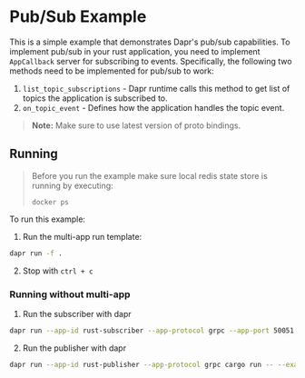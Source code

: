 # Pub/Sub Example

This is a simple example that demonstrates Dapr's pub/sub capabilities. To implement pub/sub in your rust application, you need to implement `AppCallback` server for subscribing to events. Specifically, the following two methods need to be implemented for pub/sub to work:

1. `list_topic_subscriptions` - Dapr runtime calls this method to get list of topics the application is subscribed to.
2. `on_topic_event` - Defines how the application handles the topic event.

> **Note:** Make sure to use latest version of proto bindings.

## Running

> Before you run the example make sure local redis state store is running by executing:
> ```
> docker ps
> ```

To run this example:

1. Run the multi-app run template:

<!-- STEP
name: Run Subscriber
output_match_mode: substring
match_order: none
expected_stdout_lines:
  - '== APP - rust-subscriber == Message: 0 => hello from rust!'
  - '== APP - rust-subscriber == Content-Type: text/plain'
  - '== APP - rust-subscriber == Message: 1 => hello from rust!'
  - '== APP - rust-subscriber == Content-Type: text/plain'
  - '== APP - rust-subscriber == Message: 2 => hello from rust!'
  - '== APP - rust-subscriber == Content-Type: text/plain'
  - '== APP - rust-publisher == messages published'
background: true
sleep: 30
timeout_seconds: 90
-->


```bash
dapr run -f .
```

<!-- END_STEP -->

2. Stop with `ctrl + c`

### Running without multi-app

1. Run the subscriber with dapr
```bash
dapr run --app-id rust-subscriber --app-protocol grpc --app-port 50051 cargo run -- --example subscriber
```

2. Run the publisher with dapr
```bash
dapr run --app-id rust-publisher --app-protocol grpc cargo run -- --example publisher
```